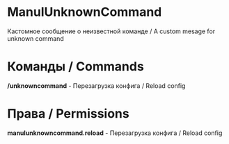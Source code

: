 # ManulUnknownCommand
Кастомное сообщение о неизвестной команде / A custom mesage for unknown command

# Команды / Commands
**/unknowncommand** - Перезагрузка конфига / Reload config

# Права / Permissions
**manulunknowncommand.reload** - Перезагрузка конфига / Reload config
